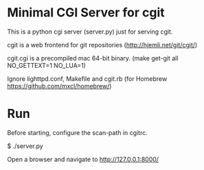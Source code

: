 Minimal CGI Server for cgit
===========================

This is a python cgi server (server.py) just for serving cgit.

cgit is a web frontend for git repositories (http://hjemli.net/git/cgit/)

cgit.cgi is a precompiled mac 64-bit binary. (make get-git all NO_GETTEXT=1 NO_LUA=1)

Ignore lighttpd.conf, Makefile and cgit.rb (for Homebrew https://github.com/mxcl/homebrew/)

Run
===

Before starting, configure the scan-path in cgitrc.

$ ./server.py

Open a browser and navigate to http://127.0.0.1:8000/

